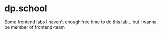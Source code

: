# dp.school
Some frontend labs 
I haven't enough free time to do this lab... but I wanna be member of frontend-team 
